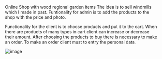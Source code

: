 Online Shop with wood regional garden items
The idea is to sell windmills which I made in past.
Funtionality for admin is to add the products to the shop with the price and photo.

Functionality for the client is to choose products and put it to the cart. When there are products of many types in cart client can increase or decrease their amount.
After choosing the products to buy there is necessary to make an order. To make an order client must to entry the personal data. 

![image](https://github.com/MaciejBabicki/Woodwork-Shop/assets/123827748/a32da498-1a6d-42cf-9b48-b91fade97bcc)
